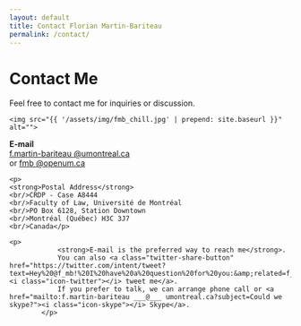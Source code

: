 ```yaml
---
layout: default
title: Contact Florian Martin-Bariteau
permalink: /contact/
---
```


<div id="contact">
  <h1 class="pageTitle">Contact Me</h1>
  
  <p class="intro">Feel free to contact me for inquiries or discussion.</p>
  
  <div class="colx2">
    
    <img src="{{ '/assets/img/fmb_chill.jpg' | prepend: site.baseurl }}" alt=""> 
  
  </div>
  
  <div class="colx2">
  
  <p><strong>E-mail</strong> <br/><a href="mailto:f.martin-bariteau ___@___ umontreal.ca">f.martin-bariteau <!--SPAM-->@<!--SPAM-->umontreal.ca</a> <br/>or <a href="mailto:fmb ___@___ umontreal.ca">fmb <!--SPAM-->@<!--SPAM-->openum.ca</a></p>
			
	
			
  	<p>
  	<strong>Postal Address</strong>
  	<br/>CRDP - Case A8444
  	<br/>Faculty of Law, Université de Montréal
  	<br/>PO Box 6128, Station Downtown
	<br/>Montréal (Québec) H3C 3J7
	<br/>Canada</p>
	
	<p>
				<strong>E-mail is the preferred way to reach me</strong>.
				You can also <a class="twitter-share-button" href="https://twitter.com/intent/tweet?text=Hey%20@f_mb!%20I%20have%20a%20question%20for%20you:&amp;related=f_mb"><i class="icon-twitter"></i> tweet me</a>.
				If you prefer to talk, we can arrange phone call or <a href="mailto:f.martin-bariteau ___@___ umontreal.ca?subject=Could we skype?"><i class="icon-skype"></i> Skype</a>.
			</p>
  
  </div>

  
</div>